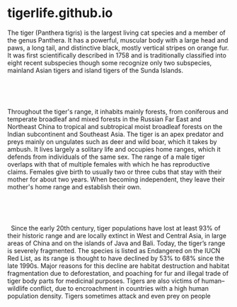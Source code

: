 # tigerlife.github.io

<p>The tiger (Panthera tigris) is the largest living cat species and a member of the genus Panthera. It has a powerful, muscular body with a large head and paws, a long tail, and distinctive black, mostly vertical stripes on orange fur. It was first scientifically described in 1758 and is traditionally classified into eight recent subspecies though some recognize only two subspecies, mainland Asian tigers and island tigers of the Sunda Islands.&nbsp;</p>
<p>&nbsp;</p>
<p>&nbsp;</p>
<p>Throughout the tiger's range, it inhabits mainly forests, from coniferous and temperate broadleaf and mixed forests in the Russian Far East and Northeast China to tropical and subtropical moist broadleaf forests on the Indian subcontinent and Southeast Asia. The tiger is an apex predator and preys mainly on ungulates such as deer and wild boar, which it takes by ambush. It lives largely a solitary life and occupies home ranges, which it defends from individuals of the same sex. The range of a male tiger overlaps with that of multiple females with which he has reproductive claims. Females give birth to usually two or three cubs that stay with their mother for about two years. When becoming independent, they leave their mother's home range and establish their own.</p>
<p>&nbsp;</p>
<p>&nbsp;</p>
<p>&nbsp; Since the early 20th century, tiger populations have lost at least 93% of their historic range and are locally extinct in West and Central Asia, in large areas of China and on the islands of Java and Bali. Today, the tiger&rsquo;s range is severely fragmented. The species is listed as Endangered on the IUCN Red List, as its range is thought to have declined by 53% to 68% since the late 1990s. Major reasons for this decline are habitat destruction and habitat fragmentation due to deforestation, and poaching for fur and illegal trade of tiger body parts for medicinal purposes. Tigers are also victims of human&ndash;wildlife conflict, due to encroachment in countries with a high human population density. Tigers sometimes attack and even prey on people</p>
